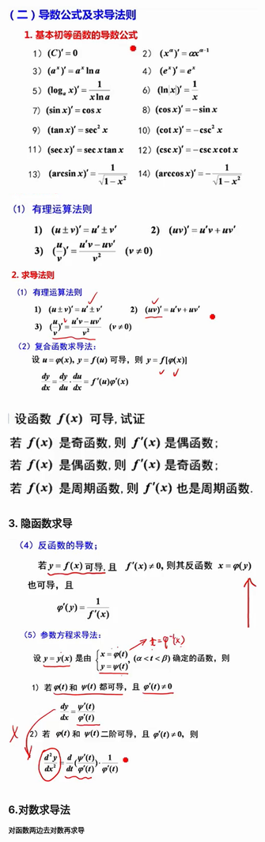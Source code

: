 ![](../picture/基本初等函数的求导公式.png)
![](../picture/求导有理运算法则.png)
![](../picture/求导法则.png)
![](../picture/导数方法性质.png)
## 3. 隐函数求导
![](../picture/反函数导数.png)
![](../picture/参数方程求导.png)
## 6.对数求导法
**对函数两边去对数再求导**